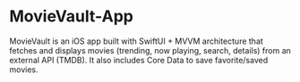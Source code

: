 # MovieVault-App
MovieVault is an iOS app built with SwiftUI + MVVM architecture that fetches and displays movies (trending, now playing, search, details) from an external API (TMDB). It also includes Core Data to save favorite/saved movies.
